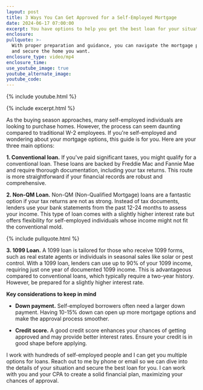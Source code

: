 ```yaml
---
layout: post
title: 3 Ways You Can Get Approved for a Self-Employed Mortgage
date: 2024-06-17 07:00:00
excerpt: You have options to help you get the best loan for your situation.
enclosure:
pullquote: >-
  With proper preparation and guidance, you can navigate the mortgage process
  and secure the home you want.
enclosure_type: video/mp4
enclosure_time:
use_youtube_image: true
youtube_alternate_image:
youtube_code:
---
```

{% include youtube.html %}

{% include excerpt.html %}

As the buying season approaches, many self-employed individuals are looking to purchase homes. However, the process can seem daunting compared to traditional W-2 employees. If you're self-employed and wondering about your mortgage options, this guide is for you. Here are your three main options:

**1\. Conventional loan.** If you've paid significant taxes, you might qualify for a conventional loan. These loans are backed by Freddie Mac and Fannie Mae and require thorough documentation, including your tax returns. This route is more straightforward if your financial records are robust and comprehensive.

**2\. Non-QM Loan.** Non-QM (Non-Qualified Mortgage) loans are a fantastic option if your tax returns are not as strong. Instead of tax documents, lenders use your bank statements from the past 12-24 months to assess your income. This type of loan comes with a slightly higher interest rate but offers flexibility for self-employed individuals whose income might not fit the conventional mold.

{% include pullquote.html %}

**3\. 1099 Loan.** A 1099 loan is tailored for those who receive 1099 forms, such as real estate agents or individuals in seasonal sales like solar or pest control. With a 1099 loan, lenders can use up to 90% of your 1099 income, requiring just one year of documented 1099 income. This is advantageous compared to conventional loans, which typically require a two-year history. However, be prepared for a slightly higher interest rate.

**Key considerations to keep in mind**

* **Down payment.** Self-employed borrowers often need a larger down payment. Having 10-15% down can open up more mortgage options and make the approval process smoother.

* **Credit score.** A good credit score enhances your chances of getting approved and may provide better interest rates. Ensure your credit is in good shape before applying.

I work with hundreds of self-employed people and I can get you multiple options for loans. Reach out to me by phone or email so we can dive into the details of your situation and secure the best loan for you. I can work with you and your CPA to create a solid financial plan, maximizing your chances of approval.<br>